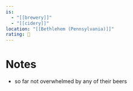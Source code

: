 ```yaml
---
is:
  - "[[brewery]]"
  - "[[cidery]]"
location: "[[Bethlehem (Pennsylvania)]]"
rating: 🤞
---
```

# Notes
- so far not overwhelmed by any of their beers
